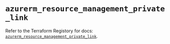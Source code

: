 # `azurerm_resource_management_private_link`

Refer to the Terraform Registory for docs: [`azurerm_resource_management_private_link`](https://registry.terraform.io/providers/hashicorp/azurerm/3.82.0/docs/resources/resource_management_private_link).
